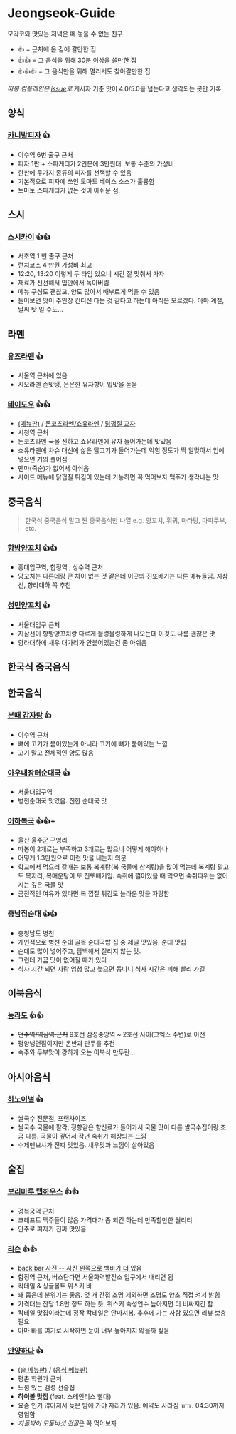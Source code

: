 # Jeongseok-Guide
모각코와 맛있는 저녁은 떼 놓을 수 없는 친구

* 👍 = 근처에 온 김에 갈만한 집
* 👍👍 = 그 음식을 위해 30분 이상을 쓸만한 집
* 👍👍👍 = 그 음식만을 위해 멀리서도 찾아갈만한 집

*따봉 컴플레인은 [issue](https://github.com/suhak-ui-jeongseok/Jeongseok-Guide/issues)로*
게시자 기준 맛이 4.0/5.0을 넘는다고 생각되는 곳만 기록

## 양식
### [카니발피자](https://map.naver.com/v5/entry/place/20969688) 👍
* 이수역 6번 출구 근처
* 피자 1판 + 스파게티가 2인분에 3만원대, 보통 수준의 가성비
* 한판에 두가지 종류의 피자를 선택할 수 있음
* 기본적으로 피자에 쓰인 토마토 베이스 소스가 훌륭함
* 토마토 스파게티가 없는 것이 아쉬운 점.

## 스시
### [스시카이](https://map.naver.com/v5/search/%EC%8A%A4%EC%8B%9C%EC%B9%B4%EC%9D%B4/place/1027276564?c=14138772.3492302,4507725.2948092,13,0,0,0,dh&placePath=%3Fentry%253Dpll%2526) 👍👍
* 서초역 1 번 출구 근처
* 런치코스 4 만원 가성비 최고
* 12:20, 13:20 이렇게 두 타임 있으니 시간 잘 맞춰서 가자
* 재료가 신선해서 입안에서 녹아버림
* 메뉴 구성도 괜찮고, 양도 많아서 배부르게 먹을 수 있음
* 들어보면 맛이 주인장 컨디션 타는 것 같다고 하는데 아직은 모르겠다. 아마 계절, 날씨 탓 일 수도...

## 라멘
### [유즈라멘](https://store.naver.com/restaurants/detail?entry=plt&id=1539185460) 👍
* 서울역 근처에 있음
* 시오라멘 존맛탱, 은은한 유자향이 입맛을 돋움
### [테이도우](https://store.naver.com/restaurants/detail?id=698517160) 👍👍
* [(메뉴판)](https://user-images.githubusercontent.com/8157830/83323119-ae85ff00-a297-11ea-9725-4c22c2c2ba4a.jpg) / [돈코츠라멘/쇼유라멘](https://user-images.githubusercontent.com/8157830/83323596-e9d5fd00-a29a-11ea-8688-990ce344626a.jpg) / [닭껍질 교자](https://user-images.githubusercontent.com/8157830/83323597-ef334780-a29a-11ea-80fb-e80541cf6480.jpg)
* 시청역 근처
* 돈코츠라멘 국물 진하고 쇼유라멘에 유자 들어가는데 맛있음
* 쇼유라멘에 차슈 대신에 삶은 닭고기가 들어가는데 익힘 정도가 딱 알맞아서 입에 넣으면 거의 풀어짐
* 멘마(죽순)가 없어서 아쉬움
* 사이드 메뉴에 닭껍질 튀김이 있는데 가능하면 꼭 먹어보자 맥주가 생각나는 맛

## 중국음식
> 한국식 중국음식 말고 찐 중국음식만 나열 e.g. 양꼬치, 훠궈, 마라탕, 마파두부, etc.
### [항방양꼬치](https://store.naver.com/restaurants/detail?id=36998341) 👍👍
* 홍대입구역, 합정역 , 상수역 근처
* 양꼬치는 다른데랑 큰 차이 없는 것 같은데 이곳의 진또배기는 다른 메뉴들임. 지삼선, 향라대하 꼭 추천
### [성민양꼬치](https://store.naver.com/restaurants/detail?entry=plt&id=32874505) 👍
* 서울대입구 근처
* 지삼선이 항방양꼬치랑 다르게 물렁물렁하게 나오는데 이것도 나름 괜찮은 맛
* 향라대하에 새우 대가리가 안붙어있는건 좀 아쉬움

## 한국식 중국음식

## 한국음식
### [본때 감자탕](https://store.naver.com/restaurants/detail?id=1388015233) 👍
* 이수역 근처
* 뼈에 고기가 붙어있는게 아니라 고기에 뼈가 붙어있는 느낌
* 고기 말고 전체적인 양도 많음
### [아우내장터순대국](https://store.naver.com/restaurants/detail?id=37741865) 👍
* 서울대입구역
* 병천순대국 맛있음. 진한 순대국 맛
### [어하복국](https://store.naver.com/restaurants/detail?entry=plt&id=12927397) 👍👍+
* 울산 울주군 구영리
* 따봉이 2개로는 부족하고 3개로는 많으니 어떻게 해야하나
* 어떻게 1.3만원으로 이런 맛을 내는지 의문
* 학교에서 먹으러 갈때는 보통 복계탕(복 국물에 삼계탕)을 많이 먹는데 복계탕 말고도 복지리, 복매운탕이 또 진또배기임. 숙취에 쩔어있을 때 먹으면 숙취따위는 없어지는 깊은 국물 맛
* 금전적인 여유가 있다면 복 껍질 튀김도 놀라운 맛을 자랑함
### [충남집순대](https://store.naver.com/restaurants/detail?id=17265197) 👍👍
* 충청남도 병천
* 개인적으로 병천 순대 골목 순대국밥 집 중 제일 맛있음. 순대 맛집
* 순대도 많이 넣어주고, 담백해서 질리지 않는 맛.
* 그런데 가끔 맛이 없어질 때가 있다
* 식사 시간 되면 사람 엄청 많고 늦으면 동나니 식사 시간은 피해 빨리 가길

## 이북음식
### [능라도](https://neungrado.modoo.at/) 👍👍
* ~~언주역/역삼역 근처~~ 9호선 삼성중앙역 ~ 2호선 사이(코엑스 주변)로 이전
* 평양냉면집이지만 온반과 만두를 추천
* 숙주와 두부맛이 강하게 오는 이북식 만두란...

## 아시아음식
### [하노이별](http://naver.me/GpPi964S) 👍
* 쌀국수 전문점, 프랜차이즈
* 쌀국수 국물에 팔각, 정향같은 향신료가 들어가서 국물 맛이 다른 쌀국수집이랑 조금 다름. 국물이 깊어서 작년 숙취가 해장되는 느낌
* 수제멘보샤가 진짜 맛있음. 새우맛과 느낌이 살아있음

## 술집
### [보리마루 탭하우스](https://store.naver.com/restaurants/detail?id=38667685) 👍👍
* 경복궁역 근처
* 크래프트 맥주들이 많음 가격대가 좀 되긴 하는데 만족할만한 퀄리티
* 안주로 피자가 진짜 맛있음
### [리슨](https://store.naver.com/restaurants/detail?id=36561147) 👍👍
* [back bar 사진 -- 사진 왼쪽으로 백바가 더 있음](https://user-images.githubusercontent.com/8157830/83323592-e478b280-a29a-11ea-82aa-caa96bfafae7.jpg)
* 합정역 근처, 버스탄다면 서울화력발전소 입구에서 내리면 됨
* 칵테일 & 싱글몰트 위스키 바
* 꽤 좁은데 분위기는 좋음. 몇 개 간접 조명 제외하면 조명도 양초 직접 켜서 밝힘
* 가격대는 잔당 1.8만 정도 하는 듯, 위스키 숙성연수 높아지면 더 비싸지긴 함
* 칵테일 맛집이라는데 정작 칵테일은 안마셔봄. 추후에 가는 사람 있으면 리뷰 보충 필요
* 아마 바를 여기로 시작하면 눈이 너무 높아지지 않을까 싶음
### [안양하다](https://store.naver.com/restaurants/detail?id=1034270763) 👍
* [(술 메뉴판)](https://user-images.githubusercontent.com/15344796/83323943-dfb4fe00-a29c-11ea-8c39-64a027b5cb60.jpg) / [(음식 메뉴판)](https://user-images.githubusercontent.com/15344796/83324084-adf06700-a29d-11ea-9239-521d278430e4.png)
* 평촌 학원가 근처
* 느낌 있는 갬성 선술집
* **하이볼 맛집** (feat. 스테인리스 빨대)
* 요즘 인기 많아져서 늦은 밤에 가야 자리가 있음. 예약도 사라짐 ㅠㅠ. 04:30까지 영업함
* *차돌박이 모둠버섯 전골*은 꼭 먹어보자
